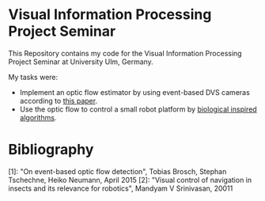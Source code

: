# Visual Information Processing Project Seminar

This Repository contains my code for the Visual Information Processing Project Seminar at University Ulm, Germany.

My tasks were:
- Implement an optic flow estimator by using event-based DVS cameras according to [this paper](#1). 
- Use the optic flow to control a small robot platform by [biological inspired algorithms](#2).


# Bibliography

<a name="1"></a>[1]: "On event-based optic flow detection", Tobias Brosch, Stephan Tschechne, Heiko Neumann, April 2015
<a name="2"></a>[2]: "Visual control of navigation in insects and its relevance for robotics", Mandyam V Srinivasan, 20011